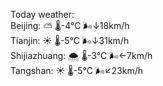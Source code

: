 Today weather:  
Beijing: ⛅️  🌡️-4°C 🌬️↓18km/h  
Tianjin: ☀️   🌡️-5°C 🌬️↓31km/h  
Shijiazhuang: 🌨  🌡️-3°C 🌬️←7km/h  
Tangshan: ☀️   🌡️-5°C 🌬️↙23km/h  
